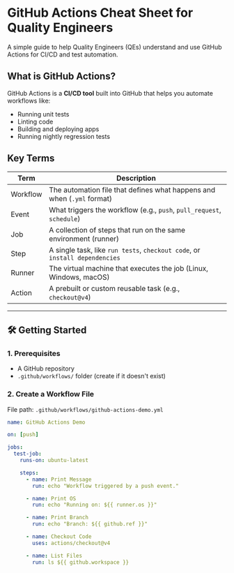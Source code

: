 # GitHub Actions Cheat Sheet for Quality Engineers

A simple guide to help Quality Engineers (QEs) understand and use GitHub Actions for CI/CD and test automation.

## What is GitHub Actions?

GitHub Actions is a **CI/CD tool** built into GitHub that helps you automate workflows like:
- Running unit tests
- Linting code
- Building and deploying apps
- Running nightly regression tests

## Key Terms

| Term       | Description                                                                 |
|------------|-----------------------------------------------------------------------------|
| Workflow   | The automation file that defines what happens and when (`.yml` format)     |
| Event      | What triggers the workflow (e.g., `push`, `pull_request`, `schedule`)      |
| Job        | A collection of steps that run on the same environment (runner)            |
| Step       | A single task, like `run tests`, `checkout code`, or `install dependencies`|
| Runner     | The virtual machine that executes the job (Linux, Windows, macOS)          |
| Action     | A prebuilt or custom reusable task (e.g., `checkout@v4`)                   |

---

## 🛠 Getting Started

### 1. Prerequisites
- A GitHub repository
- `.github/workflows/` folder (create if it doesn't exist)

### 2. Create a Workflow File

File path: `.github/workflows/github-actions-demo.yml`

```yaml
name: GitHub Actions Demo

on: [push]

jobs:
  test-job:
    runs-on: ubuntu-latest

    steps:
      - name: Print Message
        run: echo "Workflow triggered by a push event."

      - name: Print OS
        run: echo "Running on: ${{ runner.os }}"

      - name: Print Branch
        run: echo "Branch: ${{ github.ref }}"

      - name: Checkout Code
        uses: actions/checkout@v4

      - name: List Files
        run: ls ${{ github.workspace }}
